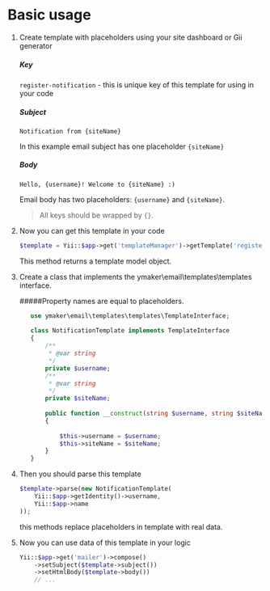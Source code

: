 Basic usage
===========

1. Create template with placeholders using your site dashboard or Gii generator

    ##### Key
    
    `register-notification` - this is unique key of this template for using in your code

    ##### Subject
    
    `Notification from {siteName}`
    
    In this example email subject has one placeholder `{siteName}`
    
    ##### Body
    
    `Hello, {username}! Welcome to {siteName} :)`
    
    Email body has two placeholders: `{username}` and `{siteName}`.
    
    > All keys should be wrapped by `{}`.
    
2. Now you can get this template in your code

    ```php
    $template = Yii::$app->get('templateManager')->getTemplate('register-notification');
    ```
    
    This method returns a template model object.
    
3. Create a class that implements the ymaker\email\templates\templates interface.

    #####Property names are equal to placeholders.

    ```php
       use ymaker\email\templates\templates\TemplateInterface;
       
       class NotificationTemplate implements TemplateInterface
       {
           /**
            * @var string
            */
           private $username;
           /**
            * @var string
            */
           private $siteName;
       
           public function __construct(string $username, string $siteName)
           {
       
               $this->username = $username;
               $this->siteName = $siteName;
           }
       }
    ```
    
4. Then you should parse this template   
    ```php
    $template->parse(new NotificationTemplate(
        Yii::$app->getIdentity()->username,
        Yii::$app->name
    ));
    ```
    
    this methods replace placeholders in template with real data.
    
5. Now you can use data of this template in your logic

    ```php
    Yii::$app->get('mailer')->compose()
        ->setSubject($template->subject())
        ->setHtmlBody($template->body())
        // ...
    ```